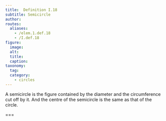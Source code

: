 ```yaml
---
title:  Definition I.18
subtitle: Semicircle
author:
routes:
  aliases:
    - /elem.1.def.18
    - /I.def.18
figure:
  image:
  alt:
  title:
  caption:
taxonomy:
  tag:
  category:
    - circles
---
```


A <term>semicircle</term> is the figure contained by the diameter and the circumference cut off by it. And the centre of the semicircle is the same as that of the circle.

===
